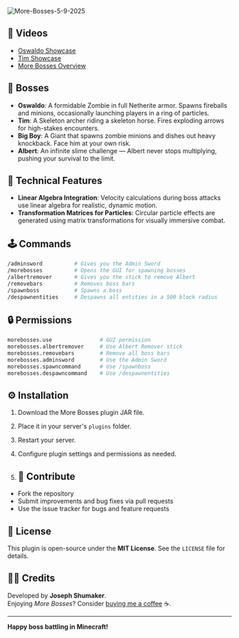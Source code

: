 ![More-Bosses-5-9-2025](https://github.com/user-attachments/assets/c877ad7d-e2bd-4eb7-b030-4b37e275efca)

## 🎥 Videos

- [Oswaldo Showcase](https://www.youtube.com/watch?v=f3znyvnmU6U)
- [Tim Showcase](https://www.youtube.com/watch?v=3q7dWqC2ZQw)
- [More Bosses Overview](https://www.youtube.com/watch?v=vrI8A1GO44M)

## 🧟 Bosses

- **Oswaldo**: A formidable Zombie in full Netherite armor. Spawns fireballs and minions, occasionally launching players in a ring of particles.
- **Tim**: A Skeleton archer riding a skeleton horse. Fires exploding arrows for high-stakes encounters.
- **Big Boy**: A Giant that spawns zombie minions and dishes out heavy knockback. Face him at your own risk.
- **Albert**: An infinite slime challenge — Albert never stops multiplying, pushing your survival to the limit.

## 📐 Technical Features

- **Linear Algebra Integration**: Velocity calculations during boss attacks use linear algebra for realistic, dynamic motion.
- **Transformation Matrices for Particles**: Circular particle effects are generated using matrix transformations for visually immersive combat.

## 🕹️ Commands

```bash
/adminsword          # Gives you the Admin Sword
/morebosses          # Opens the GUI for spawning bosses
/albertremover       # Gives you the stick to remove Albert
/removebars          # Removes boss bars
/spawnboss           # Spawns a boss
/despawnentities     # Despawns all entities in a 500 block radius
```

## 🔒 Permissions

```bash
morebosses.use               # GUI permission
morebosses.albertremover     # Use Albert Remover stick
morebosses.removebars        # Remove all boss bars
morebosses.adminsword        # Use the Admin Sword
morebosses.spawncommand      # Use /spawnboss
morebosses.despawncommand    # Use /despawnentities
```

## ⚙️ Installation

1. Download the More Bosses plugin JAR file.
2. Place it in your server's `plugins` folder.
3. Restart your server.
4. Configure plugin settings and permissions as needed.

5. ## 🤝 Contribute

- Fork the repository
- Submit improvements and bug fixes via pull requests
- Use the issue tracker for bugs and feature requests

## 📄 License

This plugin is open-source under the **MIT License**. See the `LICENSE` file for details.

## 👨‍💻 Credits

Developed by **Joseph Shumaker**.  
Enjoying *More Bosses*? Consider [buying me a coffee](https://www.buymeacoffee.com/) ☕.

---

**Happy boss battling in Minecraft!**


